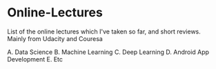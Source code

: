 # Online-Lectures
List of the online lectures which I've taken so far, and short reviews. </br>
Mainly from Udacity and Couresa </br>


A. Data Science
B. Machine Learning
C. Deep Learning
D. Android App Development 
E. Etc 


